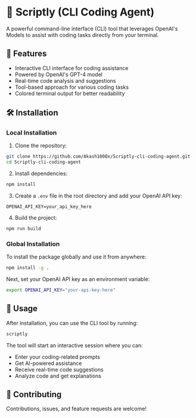 # 🤖 Scriptly (CLI Coding Agent)

A powerful command-line interface (CLI) tool that leverages OpenAI's Models to assist with coding tasks directly from your terminal.

## 🚀 Features

- Interactive CLI interface for coding assistance
- Powered by OpenAI's GPT-4 model
- Real-time code analysis and suggestions
- Tool-based approach for various coding tasks
- Colored terminal output for better readability

## 🛠️ Installation

### Local Installation

1. Clone the repository:
```bash
git clone https://github.com/Akash1000x/Scriptly-cli-coding-agent.git
cd Scriptly-cli-coding-agent
```

2. Install dependencies:
```bash
npm install
```

3. Create a `.env` file in the root directory and add your OpenAI API key:
```
OPENAI_API_KEY=your_api_key_here
```

4. Build the project:
```bash
npm run build
```

### Global Installation

To install the package globally and use it from anywhere:

```bash
npm install -g .
```
Next, set your OpenAI API key as an environment variable:
```bash
export OPENAI_API_KEY="your-api-key-here"
```


## 🚀 Usage

After installation, you can use the CLI tool by running:

```bash
scriptly
```

The tool will start an interactive session where you can:
- Enter your coding-related prompts
- Get AI-powered assistance
- Receive real-time code suggestions
- Analyze code and get explanations

## 🤝 Contributing

Contributions, issues, and feature requests are welcome!
